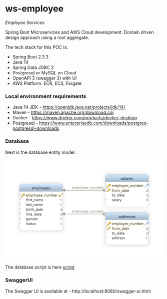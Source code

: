 # ws-employee
*Employee Services*

Spring Boot Microservices and AWS Cloud development. Domain driven design approach using a root aggregate. 

The tech stack for this POC is:
* Spring Boot 2.3.3
* Java 14
* Spring Data JDBC 2
* Postgresql or MySQL on Cloud 
* OpenAPI 3 (swagger 3) with UI
* AWS Platform: ECR, ECS, Fargate
 
### Local environment requirements
* Java 14 JDK - https://openjdk.java.net/projects/jdk/14/
* Maven - https://maven.apache.org/download.cgi
* Docker - https://www.docker.com/products/docker-desktop
* Postgresql - https://www.enterprisedb.com/downloads/postgres-postgresql-downloads

### Database
Next is the database entity model:

![Database Diagram](/doc/EntityModel.png)

The database script is here [script](/doc/database.sql)

### SwaggerUI
The Swagger UI is available at - http://localhost:8080/swagger-ui.html


